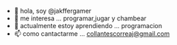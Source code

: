 - 👋 hola, soy @jakffergamer
- 👀 me interesa ... programar,jugar y chambear
- 🌱 actualmente estoy aprendiendo ... programacion
- 📫 como cantactarme ... collantescorreaj@gmail.com

